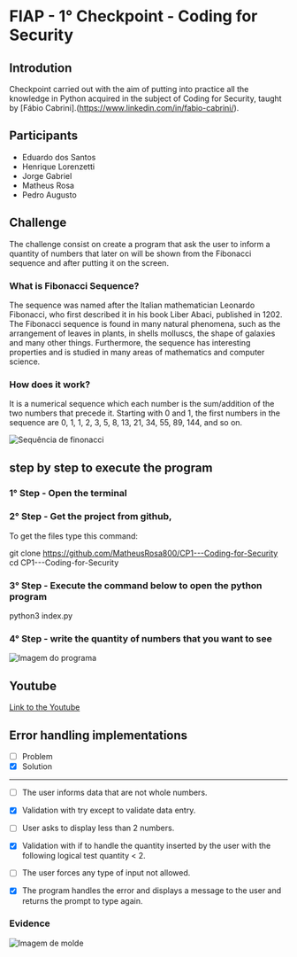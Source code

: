# FIAP - 1° Checkpoint - Coding for Security

## Introdution
Checkpoint carried out with the aim of putting into practice all the knowledge in Python acquired in the subject of Coding for Security, taught by [Fábio Cabrini].(https://www.linkedin.com/in/fabio-cabrini/).

## Participants
- Eduardo dos Santos
- Henrique Lorenzetti
- Jorge Gabriel
- Matheus Rosa
- Pedro Augusto

## Challenge
The challenge consist on create a program that ask the user to inform a quantity of numbers that later on will be shown from the Fibonacci sequence and after putting it on the screen.

### What is Fibonacci Sequence?
The sequence was named after the Italian mathematician Leonardo Fibonacci, who first described it in his book Liber Abaci, published in 1202. The Fibonacci sequence is found in many natural phenomena, such as the arrangement of leaves in plants, in shells molluscs, the shape of galaxies and many other things. Furthermore, the sequence has interesting properties and is studied in many areas of mathematics and computer science.

### How does it work?
It is a numerical sequence which each number is the sum/addition of the two numbers that precede it. Starting with 0 and 1, the first numbers in the sequence are 0, 1, 1, 2, 3, 5, 8, 13, 21, 34, 55, 89, 144, and so on.

![Sequência de finonacci](https://assets-global.website-files.com/60ff690cd7b0537edb99a29a/61323d9cc3bdd91d263cd3c5_Sequencia-de-Fibonacci-em-uma-aspiral.jpg)

## step by step to execute the program

### 1° Step - Open the terminal

### 2° Step - Get the project from github,
To get the files type this command:

git clone https://github.com/MatheusRosa800/CP1---Coding-for-Security
cd CP1---Coding-for-Security

### 3° Step - Execute the command below to open the python program

python3 index.py

### 4° Step - write the quantity of numbers that you want to see
![Imagem do programa](https://i.ibb.co/H42b5Pf/img.png)

## Youtube
[Link to the Youtube](https://youtu.be/wFsU3rTPcH8)

## Error handling implementations
- [ ] Problem
- [x] Solution

---
- [ ] The user informs data that are not whole numbers.

- [x] Validation with try except to validate data entry.

- [ ] User asks to display less than 2 numbers.

- [x] Validation with if to handle the quantity inserted by the user with the following logical test quantity < 2.

- [ ] The user forces any type of input not allowed.

- [x] The program handles the error and displays a message to the user and returns the prompt to type again.

### Evidence
![Imagem de molde](https://i.ibb.co/56fdLrC/img.png)
